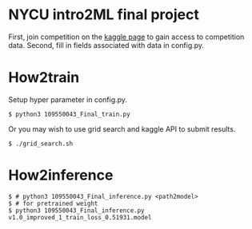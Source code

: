 # NYCU intro2ML final project
First, join competition on the [kaggle page](https://www.kaggle.com/competitions/tabular-playground-series-aug-2022/data) to gain access to competition data.
Second, fill in fields associated with data in config.py.
# How2train
Setup hyper parameter in config.py.
```shell
$ python3 109550043_Final_train.py
```
Or you may wish to use grid search and kaggle API to submit results.
```shell
$ ./grid_search.sh
```
# How2inference
```shell
$ # python3 109550043_Final_inference.py <path2model>
$ # for pretrained weight
$ python3 109550043_Final_inference.py v1.0_improved_1_train_loss_0.51931.model
```
